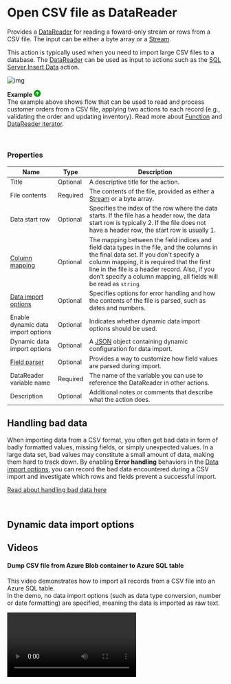 # Open CSV file as DataReader

Provides a [DataReader](https://learn.microsoft.com/en-us/dotnet/api/system.data.idatareader) for reading a foward-only stream or rows from a CSV file.
The input can be either a byte array or a [Stream](https://learn.microsoft.com/en-us/dotnet/api/system.io.stream).

This action is typically used when you need to import large CSV files to a database. The [DataReader](https://learn.microsoft.com/en-us/dotnet/api/system.data.idatareader) can be used as input to actions such as the [SQL Server Insert Data](../sql-server/insert-data.md) action.

![img](https://profitbasedocs.blob.core.windows.net/flowimages/getDataReaderCSV.png)

**Example** ![img](../../../../images/strz.jpg)  
The example above shows flow that can be used to read and process customer orders from a CSV file, applying two actions to each record (e.g., validating the order and updating inventory). Read more about [Function](../built-in/function.md) and [DataReader iterator](../built-in/datareader-iterator.md).

<br/>

### Properties
 
<!-- prettier-ignore-->
| Name                     | Type           | Description                                                                                          |
|--------------------------|----------------|------------------------------------------------------------------------------------------------------|
| Title                    | Optional        | A descriptive title for the action.                                                                  |
| File contents            | Required        | The contents of the file, provided as either a [Stream](https://learn.microsoft.com/en-us/dotnet/api/system.io.stream) or a byte array. |
| Data start row           | Optional        | Specifies the index of the row where the data starts. If the file has a header row, the data start row is typically 2. If the file does not have a header row, the start row is usually 1. |
| [Column mapping](configuration-properties/column-mapping.md) | Optional | The mapping between the field indices and field data types in the file, and the columns in the final data set. If you don't specify a column mapping, it is required that the first line in the file is a header record. Also, if you don't specify a column mapping, all fields will be read as `string`. |
| [Data import options](configuration-properties/data-import-options.md) | Optional | Specifies options for error handling and how the contents of the file is parsed, such as dates and numbers. |
| Enable dynamic data import options | Optional | Indicates whether dynamic data import options should be used. |
| Dynamic data import options | Optional | A [JSON](json.md) object containing dynamic configuration for data import.     |
| [Field parser](configuration-properties/field-parser.md) | Optional | Provides a way to customize how field values are parsed during import. |
| DataReader variable name | Required        | The name of the variable you can use to reference the DataReader in other actions.                   |
| Description              | Optional        | Additional notes or comments that describe what the action does.                                    |


## Handling bad data

When importing data from a CSV format, you often get bad data in form of badly formatted values, missing fields, or simply unexpected values.
In a large data set, bad values may constitute a small amount of data, making them hard to track down. 
By enabling **Error handling** behaviors in the [Data import options](configuration-properties/data-import-options.md), you can record the bad data encountered during a CSV import and investigate which rows and fields prevent a successful import.

[Read about handling bad data here](bad-data.md)

<br/>

## Dynamic data import options



## Videos

#### Dump CSV file from Azure Blob container to Azure SQL table
This video demonstrates how to import all records from a CSV file into an Azure SQL table.  
In the demo, no data import options (such as data type conversion, number or date formatting) are specified, meaning the data is imported as raw text.  

![video](https://profitbasedocs.blob.core.windows.net/videos/Flow-Dump-CSV-file-to-Azure-SQL.mp4)

